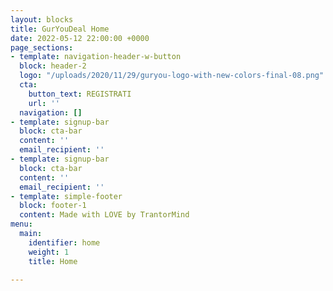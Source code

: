 ```yaml
---
layout: blocks
title: GurYouDeal Home
date: 2022-05-12 22:00:00 +0000
page_sections:
- template: navigation-header-w-button
  block: header-2
  logo: "/uploads/2020/11/29/guryou-logo-with-new-colors-final-08.png"
  cta:
    button_text: REGISTRATI
    url: ''
  navigation: []
- template: signup-bar
  block: cta-bar
  content: ''
  email_recipient: ''
- template: signup-bar
  block: cta-bar
  content: ''
  email_recipient: ''
- template: simple-footer
  block: footer-1
  content: Made with LOVE by TrantorMind
menu:
  main:
    identifier: home
    weight: 1
    title: Home

---
```

